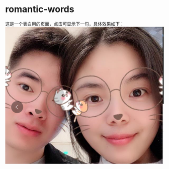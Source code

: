 # romantic-words

这是一个表白用的页面，点击可显示下一句，具体效果如下：
![](https://github.com/veneno94/leimin/blob/master/app/images/min7.png)

